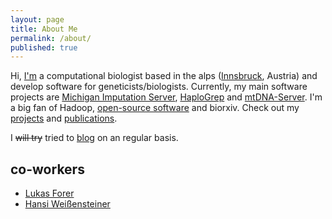 ```yaml
---
layout: page
title: About Me
permalink: /about/
published: true
---
```


Hi,
[I'm](http://seppinho.github.io/images/seb.jpg) a computational biologist based in the alps ([Innsbruck](https://www.innsbruck.info/en/), Austria) and develop software for geneticists/biologists. Currently, my main software projects are [Michigan Imputation Server](https://imputationserver.sph.umich.edu), [HaploGrep](http://haplogrep.uibk.ac.at/) and [mtDNA-Server](https://imputationserver.sph.umich.edu). I'm a big fan of Hadoop, [open-source software](https://github.com/seppinho) and biorxiv. Check out my [projects](http://seppinho.github.io/projects) and [publications](http://seppinho.github.io/cites).

I ~~will try~~ tried to [blog](http://seppinho.github.io/) on an regular basis.

## co-workers
- [Lukas Forer](http://www.forer.it)
- [Hansi Weißensteiner](http://haplogrep.uibk.ac.at/blog)
